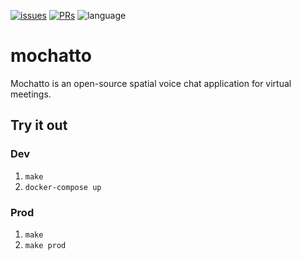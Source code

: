 [![issues](https://img.shields.io/github/issues/Amijakan/spatialchatclone)](https://github.com/Amijakan/spatialchatclone/issues)
[![PRs](https://img.shields.io/github/issues-pr/amijakan/spatialchatclone)](https://github.com/Amijakan/spatialchatclone/pulls)
![language](https://img.shields.io/github/languages/top/amijakan/spatialchatclone)
# mochatto

Mochatto is an open-source spatial voice chat application for virtual meetings.

## Try it out

### Dev
1. `make`
1. `docker-compose up`

### Prod
1. `make`
1. `make prod`

